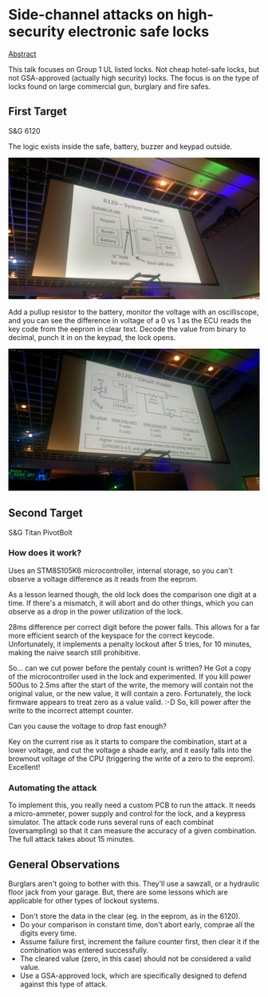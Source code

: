 # Side-channel attacks on high-security electronic safe locks

[Abstract](https://www.defcon.org/html/defcon-24/dc-24-speakers.html#Plore)

This talk focuses on Group 1 UL listed locks.  Not cheap hotel-safe locks, but not GSA-approved (actually high security) locks.  The focus is on the type of locks found on large commercial gun, burglary and fire safes.

## First Target
S&G 6120

The logic exists inside the safe, battery, buzzer and keypad outside.

![6120 system model](../images/6120-System-Model.jpg)

Add a pullup resistor to the battery, monitor the voltage with an oscilliscope, and you can see the difference in voltage of a 0 vs 1 as the ECU reads the key code from the eeprom in clear text.  Decode the value from binary to decimal, punch it in on the keypad, the lock opens.

![6120 circuit model](../images/6120-Circuit-Model.jpg)

## Second Target
S&G Titan PivotBolt

### How does it work?
Uses an STM8S105K6 microcontroller, internal storage, so you can't observe a voltage difference as it reads from the eeprom.

As a lesson learned though, the old lock does the comparison one digit at a time.  If there's a mismatch, it will abort and do other things, which you can observe as a drop in the power utilization of the lock.

28ms difference per correct digit before the power falls.  This allows for a far more efficient search of the keyspace for the correct keycode.  Unfortunately, it implements a penalty lockout after 5 tries, for 10 minutes, making the naive search still prohibitive.

So... can we cut power before the pentaly count is written?  He Got a copy of the microcontroller used in the lock and experimented.
If you kill power 500us to 2.5ms after the start of the write, the memory will contain not the original value, or the new value, it will contain a zero.
Fortunately, the lock firmware appears to treat zero as a value valid.  :-D  So, kill power after the write to the incorrect attempt counter.

Can you cause the voltage to drop fast enough?

Key on the current rise as it starts to compare the combination, start at a lower voltage, and cut the voltage a shade early, and it easily falls into the brownout voltage of the CPU (triggering the write of a zero to the eeprom).  Excellent!

### Automating the attack
To implement this, you really need a custom PCB to run the attack.  It needs a micro-ammeter, power supply and control for the lock, and a keypress simulator.  The attack code runs several runs of each combinat (oversampling) so that it can measure the accuracy of a given combination.  The full attack takes about 15 minutes.

## General Observations
Burglars aren't going to bother with this.  They'll use a sawzall, or a hydraulic floor jack from your garage.  But, there are some lessons which are applicable for other types of lockout systems.
* Don't store the data in the clear (eg. in the eeprom, as in the 6120).
* Do your comparison in constant time, don't abort early, comprae all the digits every time.
* Assume failure first, increment the failure counter first, then clear it if the combination was entered successfully.
* The cleared value (zero, in this case) should not be considered a valid value.
* Use a GSA-approved lock, which are specifically designed to defend against this type of attack.
